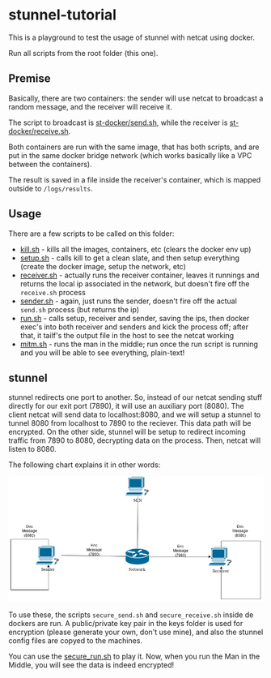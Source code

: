 # stunnel-tutorial

This is a playground to test the usage of stunnel with netcat using docker.

Run all scripts from the root folder (this one).

## Premise

Basically, there are two containers: the sender will use netcat to broadcast a random message, and the receiver will receive it.

The script to broadcast is [st-docker/send.sh](st-docker/send.sh), while the receiver is [st-docker/receive.sh](st-docker/receive.sh).

Both containers are run with the same image, that has both scripts, and are put in the same docker bridge network (which works basically like a VPC between the containers).

The result is saved in a file inside the receiver's container, which is mapped outside to `/logs/results`.

## Usage

There are a few scripts to be called on this folder:

* [kill.sh](kill.sh) - kills all the images, containers, etc (clears the docker env up)
* [setup.sh](setup.sh) - calls kill to get a clean slate, and then setup everything (create the docker image, setup the network, etc)
* [receiver.sh](receiver.sh) - actually runs the receiver container, leaves it runnings and returns the local ip associated in the network, but doesn't fire off the `receive.sh` process
* [sender.sh](sender.sh) - again, just runs the sender, doesn't fire off the actual `send.sh` process (but returns the ip)
* [run.sh](run.sh) - calls setup, receiver and sender, saving the ips, then docker exec's into both receiver and senders and kick the process off; after that, it tailf's the output file in the host to see the netcat working
* [mitm.sh](mitm.sh) - runs the man in the middle; run once the run script is running and you will be able to see everything, plain-text!

## stunnel

stunnel redirects one port to another. So, instead of our netcat sending stuff directly for our exit port (7890), it will use an auxiliary port (8080). The client netcat will send data to localhost:8080, and we will setup a stunnel to tunnel 8080 from localhost to 7890 to the reciever. This data path will be encrypted. On the other side, stunnel will be setup to redirect incoming traffic from 7890 to 8080, decrypting data on the process. Then, netcat will listen to 8080.

The following chart explains it in other words:

![chart](chart.png)

To use these, the scripts `secure_send.sh` and `secure_receive.sh` inside de dockers are run. A public/private key pair in the keys folder is used for encryption (please generate your own, don't use mine), and also the stunnel config files are copyed to the machines.

You can use the [secure_run.sh](secure_run.sh) to play it. Now, when you run the Man in the Middle, you will see the data is indeed encrypted!
